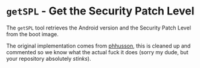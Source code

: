 # `getSPL` - Get the Security Patch Level

The `getSPL` tool retrieves the Android version and the Security Patch Level from the boot image.

The original implementation comes from [phhusson], this is cleaned up and commented so we know what the actual fuck it does (sorry my dude, but your repository absolutely *stinks*).

[phhusson]: https://github.com/phhusson/device_phh_treble/blob/android-10.0/fixSPL/getSPL.c
